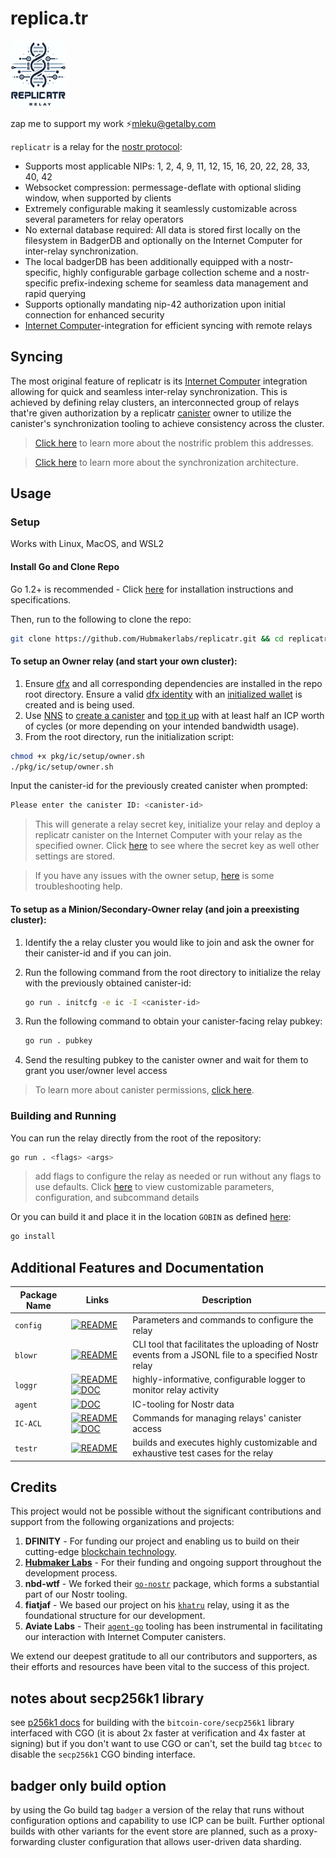 # replica.tr

![logo](doc/logo.png)

zap me to support my work ⚡️mleku@getalby.com

`replicatr` is a relay for the [nostr protocol](https://github.com/nostr-protocol/nostr):

* Supports most applicable NIPs: 1, 2, 4, 9, 11, 12, 15, 16, 20, 22, 28, 33, 40, 42
* Websocket compression: permessage-deflate with optional sliding window, when supported by clients
* Extremely configurable making it seamlessly customizable across several parameters for relay operators
* No external database required: All data is stored first locally on the filesystem in BadgerDB and optionally on the
  Internet Computer for inter-relay synchronization.
* The local badgerDB has been additionally equipped with a nostr-specific, highly configurable garbage collection scheme and a
  nostr-specific prefix-indexing scheme for seamless data management and rapid querying
* Supports optionally mandating nip-42 authorization upon initial connection for enhanced security
* [Internet Computer](https://internetcomputer.org/docs/current/home)-integration for efficient syncing with remote
  relays

## Syncing

The most original feature of replicatr is its  [Internet Computer](https://internetcomputer.org/docs/current/home)
integration allowing for quick and seamless inter-relay synchronization. This is achieved by defining relay clusters, an
interconnected group of relays that're given authorization by a replicatr [canister](https://internetcomputer.org/docs/current/concepts/canisters-code) owner to utilize the canister's
synchronization tooling to achieve consistency across the cluster.

> [Click here](doc/problem.md) to learn more about the nostrific problem this addresses.

> [Click here](doc/arch.md) to learn more about the synchronization architecture.

## Usage

### Setup

Works with Linux, MacOS, and WSL2

#### Install Go and Clone Repo

Go 1.2+ is recommended - Click [here](doc/golang.md) for installation instructions and specifications.

Then, run to the following to clone the repo:

```bash
git clone https://github.com/Hubmakerlabs/replicatr.git && cd replicatr
```


#### To setup an Owner relay (and start your own cluster):


1. Ensure [dfx](https://internetcomputer.org/docs/current/developer-docs/getting-started/install/) and all corresponding dependencies are installed in the
   repo root directory. Ensure a valid [dfx identity](https://internetcomputer.org/docs/current/developer-docs/developer-tools/cli-tools/cli-reference/dfx-identity) with an [initialized wallet](https://internetcomputer.org/docs/current/developer-docs/developer-tools/cli-tools/cli-reference/dfx-quickstart) is created and is being used.
2. Use [NNS](https://nns.ic0.app/) to [create a canister](https://internetcomputer.org/docs/current/developer-docs/daos/nns/nns-app-quickstart) and [top it up](https://internetcomputer.org/docs/current/developer-docs/smart-contracts/topping-up/topping-up-canister) with at least half an ICP worth of cycles (or more depending on your intended bandwidth usage).
3. From the root directory, run the initialization script:

```bash
chmod +x pkg/ic/setup/owner.sh
./pkg/ic/setup/owner.sh
```
Input the canister-id for the previously created canister when prompted:

```bash
Please enter the canister ID: <canister-id>
```

> This will generate a relay secret key, initialize your relay and deploy a replicatr canister on the Internet Computer with your relay as the
> specified owner. Click [here](pkg/config/base/README.md) to see where the secret key as well other settings are stored.

> If you have any issues with the owner setup, [here](/pkg/ic/setup/troubleshooting.md) is some troubleshooting help.

#### To setup as a Minion/Secondary-Owner  relay (and join a preexisting cluster):

1. Identify the a relay cluster you would like to join and ask the owner for their canister-id and if you can join.
2. Run the following command from the root directory to initialize the relay with the previously obtained canister-id:

   ```bash
   go run . initcfg -e ic -I <canister-id> 
   ```

3. Run the following command to obtain your canister-facing relay pubkey:
   ```bash
   go run . pubkey
   ```

4. Send the resulting pubkey to the canister owner and wait for them to grant you user/owner level access

> To learn more about canister permissions, [click here](doc/canister.md).

### Building and Running

You can run the relay directly from the root of the repository:

```bash
go run . <flags> <args>
```
> add flags to configure the relay as needed or run without any flags to use defaults. Click [here](pkg/config/base/README.md) to view customizable parameters, configuration, and subcommand details

Or you can build it and place it in the location `GOBIN` as defined [here](doc/golang.md):

```bash
go install
```


## Additional Features and Documentation

|Package Name|Links |Description|
|-----------------|-------|-----|
|`config`|[![README](https://img.shields.io/badge/-README-green)](pkg/config/base/README.md)|Parameters and commands to configure the relay|
|`blowr`|[![README](https://img.shields.io/badge/-README-green)](cmd/blower/README.md)|CLI tool that facilitates the uploading of Nostr events from a JSONL file to a specified Nostr relay|
|`loggr`|[![README](https://img.shields.io/badge/-README-green)](doc/logger.md) [![DOC](https://img.shields.io/badge/-DOC-blue)](https://pkg.go.dev/mleku.dev/git/slog@v1.0.16)|highly-informative, configurable logger to monitor relay activity|
|`agent`| [![DOC](https://img.shields.io/badge/-DOC-blue)](https://pkg.go.dev/github.com/Hubmakerlabs/replicatr/pkg/ic/agent)|IC-tooling for Nostr data|
|`IC-ACL`|[![README](https://img.shields.io/badge/-README-green)](doc/canister.md) [![DOC](https://img.shields.io/badge/-DOC-blue)](https://pkg.go.dev/github.com/Hubmakerlabs/replicatr/pkg/ic/agent)|Commands for managing relays' canister access|
|`testr`|[![README](https://img.shields.io/badge/-README-green)](cmd/testr/README.md)|builds and executes highly customizable and exhaustive test cases for the relay|




## Credits

This project would not be possible without the significant contributions and support from the following organizations and projects:

1. **DFINITY** - For funding our project and enabling us to build on their cutting-edge [blockchain technology](https://internetcomputer.org/docs/current/home).
2. **[Hubmaker Labs](https://github.com/Hubmakerlabs)** - For their funding and ongoing support throughout the development process.
3. **nbd-wtf** - We forked their [`go-nostr`](https://github.com/nbd-wtf/go-nostr) package, which forms a substantial part of our Nostr tooling.
4. **fiatjaf** - We based our project on his [`khatru`](https://github.com/fiatjaf/khatru) relay, using it as the foundational structure for our development.
5. **Aviate Labs** - Their [`agent-go`](https://github.com/aviate-labs/agent-go) tooling has been instrumental in facilitating our interaction with Internet Computer canisters.

We extend our deepest gratitude to all our contributors and supporters, as their efforts and resources have been vital to the success of this project.


## notes about secp256k1 library

see [p256k1 docs](pkg/crypto/p256k/README.md) for building with the 
`bitcoin-core/secp256k1` library interfaced with CGO (it is about 2x faster 
at verification and 4x faster at signing) but if you don't want to use CGO 
or can't, set the build tag `btcec` to disable the `secp256k1` CGO binding 
interface.

## badger only build option

by using the Go build tag `badger` a version of the relay that runs without 
configuration options and capability to use ICP can be built. Further 
optional builds with other variants for the event store are planned, such as 
a proxy-forwarding cluster configuration that allows user-driven data sharding.
